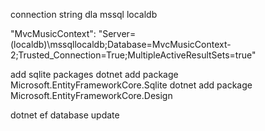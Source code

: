 connection string dla mssql localdb

"MvcMusicContext": "Server=(localdb)\\mssqllocaldb;Database=MvcMusicContext-2;Trusted_Connection=True;MultipleActiveResultSets=true"

add sqlite packages
dotnet add package Microsoft.EntityFrameworkCore.Sqlite
dotnet add package Microsoft.EntityFrameworkCore.Design

dotnet ef database update